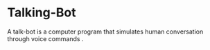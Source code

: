 # Talking-Bot
A talk-bot  is a computer program that simulates human conversation through voice commands . 

